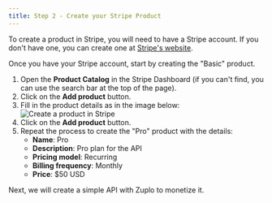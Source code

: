 ```yaml
---
title: Step 2 - Create your Stripe Product
---
```


To create a product in Stripe, you will need to have a Stripe account. If you
don't have one, you can create one at [Stripe's website](https://stripe.com).

Once you have your Stripe account, start by creating the "Basic" product.

1. Open the **Product Catalog** in the Stripe Dashboard (if you can't find, you
   can use the search bar at the top of the page).
2. Click on the **Add product** button.
3. Fill in the product details as in the image below:
   ![Create a product in Stripe](https://cdn.zuplo.com/assets/0b7bc4e5-9e92-4b24-a4d5-16fe389bec8f.png)
4. Click on the **Add product** button.
5. Repeat the process to create the "Pro" product with the details:
   - **Name**: Pro
   - **Description**: Pro plan for the API
   - **Pricing model**: Recurring
   - **Billing frequency**: Monthly
   - **Price**: $50 USD

Next, we will create a simple API with Zuplo to monetize it.
